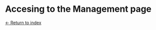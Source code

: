 # Accesing to the Management page

[<- Return to index](https://github.com/JoshuaMeza/CodePain_POO)
